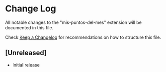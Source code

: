 # Change Log
All notable changes to the "mis-puntos-del-mes" extension will be documented in this file.

Check [Keep a Changelog](http://keepachangelog.com/) for recommendations on how to structure this file.

## [Unreleased]
- Initial release